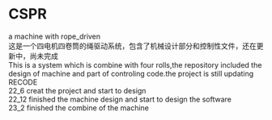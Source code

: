 # CSPR
a machine with rope_driven  
这是一个四电机四卷筒的绳驱动系统，包含了机械设计部分和控制性文件，还在更新中，尚未完成  
This is a system which is combine with four rolls,the repository included the design of machine and part of controling code.the project is still updating  
RECODE  
22_6 creat the project and start to design  
22_12 finished the machine design and start to design the software  
23_2 finished the combine of the machine  
